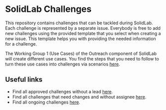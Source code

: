 # SolidLab Challenges

This repository contains challenges that can be tackled during SolidLab.
Each challenge is represented by a separate issue.
Everybody is free to add new challenges using the provided template that you select when creating a new issue.
This template helps you with providing the needed information for a challenge.

The Working Group 1 (Use Cases) of the Outreach component of SolidLab will create different use cases.
You find the steps that you need to follow to turn these use cases into challenges via scenarios [here](use-case-flow.md).

## Useful links
- Find all approved challenges without a lead [here](https://github.com/SolidLabResearch/Challenges/issues?q=is%3Aissue+is%3Aopen+no%3Aassignee+label%3A%22proposal%3A+approved+%E2%9C%85%22+label%3Achallenge).
- Find all challenges that need changes and without assignee [here](https://github.com/SolidLabResearch/Challenges/issues?q=is%3Aissue+is%3Aopen+no%3Aassignee+label%3A%22proposal%3A+changes+needed+%F0%9F%91%B7%22+label%3Achallenge+). 
- Find all ongoing challenges [here](https://github.com/SolidLabResearch/Challenges/issues?q=is%3Aissue+is%3Aopen+label%3Achallenge+label%3Aongoing).
